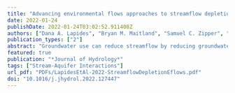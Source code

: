 ```yaml
---
title: "Advancing environmental flows approaches to streamflow depletion management"
date: 2022-01-24
publishDate: 2022-01-24T03:02:52.911408Z
authors: ["Dana A. Lapides", "Bryan M. Maitland", "Samuel C. Zipper", "Alexander W. Latzka", "Aaron Pruitt", "Rachel Greve"]
publication_types: ["2"]
abstract: "Groundwater use can reduce streamflow by reducing groundwater flows into streams and/or increasing losses from the stream into the aquifer (‘streamflow depletion’). Streamflow depletion can impact aquatic ecosystems through changes in the availability and temperature of surface water. Regions with a combination of groundwater withdrawals and groundwater-dependent resources therefore require management strategies that respond to the needs of both humans and aquatic ecosystems. Here, we review and evaluate opportunities and challenges for applying an environmental flows approach to streamflow depletion management based on functional flows and the Ecological Limits of Hydrological Alteration (ELOHA) frameworks. We highlight the need for explicit recognition of temperature in streamflow depletion science, especially given the realities of climate change. Using a demonstrative analysis on Wisconsin streams, we show that both the magnitude and variability of streamflow and stream temperatures are likely to be impacted by groundwater withdrawal, with particular impacts on low flows during the baseflow period. Then, we evaluate potential challenges to integrating existing groundwater withdrawal management and environmental flows approaches and provide a pathway to address inherent tensions between these two frameworks. In particular, we find that uncertainty associated with the first two ELOHA steps (setting a baseline and classifying streams) can lead to substantially different estimates of ecological impacts in streamflow depletion contexts. Navigating these tensions requires stakeholder engagement throughout the process of setting acceptable management thresholds to move towards practical, management-focused integration of environmental flows and streamflow depletion science."
featured: true
publication: "*Journal of Hydrology*"
tags: ["Stream-Aquifer Interactions"]
url_pdf: "PDFs/LapidesEtAl-2022-StreamflowDepletionEflows.pdf"
doi: "10.1016/j.jhydrol.2022.127447"
---
```


